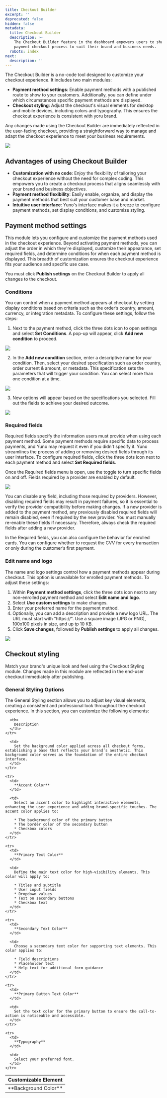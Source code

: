 ```yaml
---
title: Checkout Builder
excerpt: ''
deprecated: false
hidden: false
metadata:
  title: Checkout Builder
  description: >-
    The Checkout Builder feature in the dashboard empowers users to shape their
    payment checkout process to suit their brand and business needs.
  robots: index
next:
  description: ''
---
```

The Checkout Builder is a no-code tool designed to customize your checkout experience. It includes two main modules:

* **Payment method settings**: Enable payment methods with a published route to show to your customers. Additionally, you can define under which circumstances specific payment methods are displayed.
* **Checkout styling**: Adjust the checkout's visual elements for desktop and mobile devices, including colors and typography. This ensures the checkout experience is consistent with yoru brand.

Any changes made using the Checkout Builder are immediately reflected in the user-facing checkout, providing a straightforward way to manage and adapt the checkout experience to meet your business requirements.

<Image align="center" src="https://files.readme.io/5a0a03a-manage_checkout_view.png" />

## Advantages of using Checkout Builder

* **Customization with no code**: Enjoy the flexibility of tailoring your checkout experience without the need for complex coding. This empowers you to create a checkout process that aligns seamlessly with your brand and business objectives.
* **Payment method flexibility**: Easily enable, organize, and display the payment methods that best suit your customer base and market.
* **Intuitive user interface**: Yuno's interface makes it a breeze to configure payment methods, set display conditions, and customize styling.

## Payment method settings

This module lets you configure and customize the payment methods used in the checkout experience. Beyond activating payment methods, you can adjust the order in which they're displayed, customize their appearance, set required fields, and determine conditions for when each payment method is displayed. This breadth of customization ensures the checkout experience fits your audience and specific use case.

You must click **Publish settings** on the Checkout Builder to apply all changes to the checkout.

### Conditions

You can control when a payment method appears at checkout by setting display conditions based on criteria such as the order’s country, amount, currency, or integration metadata. To configure these settings, follow the steps:

1. Next to the payment method, click the three dots icon to open settings and select **Set Conditions**. A pop-up will appear, click **Add new condition** to proceed.

![](https://files.readme.io/43f984abb0af8af92f6663229d9c895fdbe233ead7af224052596c6839556b8f-image1.png)

2. In the **Add new condition** section, enter a descriptive name for your condition. Then, select your desired specification such as order country, order current & amount, or metadata. This specification sets the parameters that will trigger your condition. You can select more than one condition at a time.

![](https://files.readme.io/ed8aff519e8357a2d530b75585a93cf0b7a1ba7df3f8e605158974efe1b71b6f-image2.png)

3. New options will appear based on the specifications you selected. Fill out the fields to achieve your desired outcome.

![](https://files.readme.io/6487abe0715c535247d709a1c8062ff95415f4915a74bae5b70b1154b87e7441-image5.png)

### Required fields

Required fields specify the information users must provide when using each payment method. Some payment methods require specific data to process payments, and Yuno may request it even if you didn't specify it. Yuno streamlines the process of adding or removing desired fields through its user interface. To configure required fields, click the three dots icon next to each payment method and select **Set Required fields**.

Once the Required fields menu is open, use the toggle to turn specific fields on and off. Fields required by a provider are enabled by default.

![](https://files.readme.io/3367e1a24cd510ba8f56df1f73dacfa07f94478493d8e1a208a16dedfcea9a3e-image4.png)

You can disable any field, including those required by providers. However, disabling required fields may result in payment failures, so it is essential to verify the provider compatibility before making changes. If a new provider is added to the payment method, any previously disabled required fields will remain disabled, even if required by the new provider. You must manually re-enable these fields if necessary. Therefore, always check the required fields after adding a new provider.

In the Required fields, you can also configure the behavior for enrolled cards. You can configure whether to request the CVV for every transaction or only during the customer’s first payment.

### Edit name and logo

The name and logo settings control how a payment methods appear during checkout. This option is unavailable for enrolled payment methods. To adjust these settings:

1. Within **Payment method settings**, click the three dots icon next to any non-enrolled payment method and select **Edit name and logo**.
2. Select **Use custom settings** to make changes.
3. Enter your preferred name for the payment method.
4. Optionally, you can add a description and provide a new logo URL. The URL must start with "https\://". Use a square image (JPG or PNG), 100x100 pixels in size, and up tp 10 KB.
5. Click **Save changes**, followed by **Publish settings** to apply all changes. 

![](https://files.readme.io/592162ae53722d2676c56066ea67eeeb09a7caab0c8abbea29e66231035e38d2-image3.png)

## Checkout styling

Match your brand's unique look and feel using the Checkout Styling module. Changes made in this module are reflected in the end-user checkout immediately after publishing.

### General Styling Options

The General Styling section allows you to adjust key visual elements, creating a consistent and professional look throughout the checkout experience. In this section, you can customize the following elements:

<Table align={["left","left"]}>
  <thead>
    <tr>
      <th>
        Customizable Element
      </th>

      <th>
        Description
      </th>
    </tr>
  </thead>

  <tbody>
    <tr>
      <td>
        **Background Color**
      </td>

      <td>
        Set the background color applied across all checkout forms, establishing a base that reflects your brand’s aesthetic. This background color serves as the foundation of the entire checkout interface.
      </td>
    </tr>

    <tr>
      <td>
        **Accent Color**
      </td>

      <td>
        Select an accent color to highlight interactive elements, enhancing the user experience and adding brand-specific touches. The accent color applies to:  

        * The background color of the primary button
        * The border color of the secondary button
        * Checkbox colors
      </td>
    </tr>

    <tr>
      <td>
        **Primary Text Color**
      </td>

      <td>
        Define the main text color for high-visibility elements. This color will apply to:  

        * Titles and subtitle
        * User input fields
        * Dropdown values
        * Text on secondary buttons
        * Checkbox text
      </td>
    </tr>

    <tr>
      <td>
        **Secondary Text Color**
      </td>

      <td>
        Choose a secondary text color for supporting text elements. This color applies to:  

        * Field descriptions
        * Placeholder text
        * Help text for additional form guidance
      </td>
    </tr>

    <tr>
      <td>
        **Primary Button Text Color**
      </td>

      <td>
        Set the text color for the primary button to ensure the call-to-action is noticeable and accessible.
      </td>
    </tr>

    <tr>
      <td>
        **Typography**
      </td>

      <td>
        Select your preferred font.
      </td>
    </tr>
  </tbody>
</Table>
